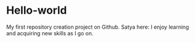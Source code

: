 # Hello-world
My first repository creation project on Github.
Satya here: I enjoy learning and acquiring new skills as I go on.
